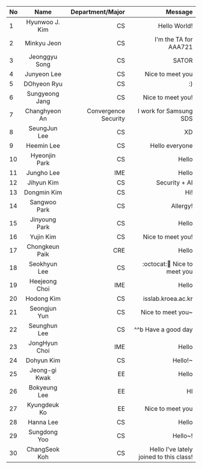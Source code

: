 | No            | Name           | Department/Major | Message           |
| ------------- |:--------------:| ----------------:|------------------:|
| 1             | Hyunwoo J. Kim | CS               | Hello World!      |
| 2             | Minkyu  Jeon   |  CS              | I'm the TA for AAA721    |
| 3             | Jeonggyu Song  | CS               | SATOR             |
| 4             | Junyeon Lee    | CS               | Nice to meet you  |
| 5             | DOhyeon Ryu    | CS               | :)                |
| 6             | Sungyeong Jang | CS               | Nice to meet you! |
| 7             | Changhyeon An  | Convergence Security | I work for Samsung SDS |
| 8             | SeungJun Lee   | CS               | XD                |
| 9             | Heemin Lee     | CS               | Hello everyone    |
| 10		        | Hyeonjin Park  | CS		            | Hello	           	|
| 11            | Jungho Lee     | IME              | Hello             |
| 12				    | Jihyun Kim	   | CS				        | Security + AI		  |
| 13            | Dongmin Kim    | CS               | Hi!               |
| 14            | Sangwoo Park   | CS               | Allergy!          |
| 15            | Jinyoung Park  | CS               | Hello             |
| 16            | Yujin Kim      | CS               | Nice to meet you! |
| 17            | Chongkeun Paik  | CRE             | Hello             |
| 18            | Seokhyun Lee   | CS               | :octocat::speech_balloon: Nice to meet you |
| 19            | Heejeong Choi  | IME              | Hello             |
| 20            | Hodong Kim     | CS               | isslab.kroea.ac.kr|
| 21            | Seongjun Yun   | CS               | Nice to meet you~ |
| 22            | Seunghun Lee   | CS               | ^^b Have a good day |
| 23            | JongHyun Choi  | IME              | Hello             |
| 24            | Dohyun Kim     | CS               | Hello!~           | 
| 25            | Jeong-gi Kwak  | EE               | Hello             |
| 26            | Bokyeung Lee   | EE               | HI                |
| 27            | Kyungdeuk Ko   | EE               | Nice to meet you  |
| 28            | Hanna Lee      | CS               | Hello             |
| 29            | Sungdong Yoo   | CS               | Hello~!           |
| 30            | ChangSeok Koh  | CS               | Hello I've lately joined to this class! |
